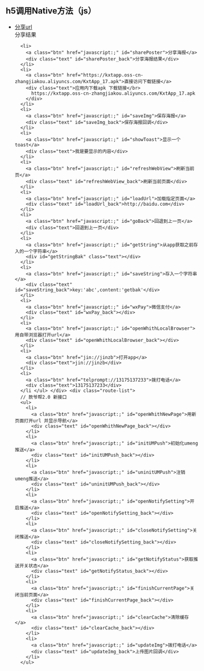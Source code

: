 <!DOCTYPE html>
<html lang="cn">

<head>
  <meta charset="UTF-8" />
  <title>款爷邦JSBridge调试Demo</title>
  <link href="https://kyb.9699963.cn/image/favicon.jpg" rel="icon" type="image/x-icon" />
  <link href="https://kyb.9699963.cn/image/favicon.ico" rel="shortcut icon" type="image/x-icon" />
  <link type='text/css' href="kyb.css" rel="stylesheet" />
</head>

<body>
  <div class="ms-list">
    <h2>h5调用Native方法（js）</h2>
    <ul>
      <li>
        <a class="btn" href="javascript:;" id="share">分享url</a>
        <div class="text" id="share_back">分享结果</div>
      </li>

      <li>
        <a class="btn" href="javascript:;" id="sharePoster">分享海报</a>
        <div class="text" id="sharePoster_back">分享海报结果</div>
      </li>
      <li>
        <a class="btn" href="https://kxtapp.oss-cn-zhangjiakou.aliyuncs.com/KxtApp_17.apk">直接访问下载链接</a>
        <div class="text">应用内下载apk 下载链接</br>
          https://kxtapp.oss-cn-zhangjiakou.aliyuncs.com/KxtApp_17.apk
        </div>
      </li>
      <li>
        <a class="btn" href="javascript:;" id="saveImg">保存海报</a>
        <div class="text" id="saveImg_back">保存海报回调</div>
      </li>
      <li>
        <a class="btn" href="javascript:;" id="showToast">显示一个toast</a>
        <div class="text">我是要显示的内容</div>
      </li>
      <li>
        <a class="btn" href="javascript:;" id="refreshWebView">刷新当前页</a>
        <div class="text" id="refreshWebView_back">刷新当前页面</div>
      </li>
      <li>
        <a class="btn" href="javascript:;" id="loadUrl">加载指定页面</a>
        <div class="text" id="loadUrl_back">http://baidu.com</div>
      </li>
      <li>
        <a class="btn" href="javascript:;" id="goBack">回退到上一页</a>
        <div class="text">回退到上一页</div>
      </li>
      <li>
        <a class="btn" href="javascript:;" id="getString">从app获取之前存入的一个字符串</a>
        <div id="getStringBak" class="text"></div>
      </li>
      <li>
        <a class="btn" href="javascript:;" id="saveString">存入一个字符串</a>
        <div class="text" id="saveString_back">key:'abc',content:'getbak'</div>
      </li>
      <li>
        <a class="btn" href="javascript:;" id="wxPay">微信支付</a>
        <div class="text" id="wxPay_back"></div>
      </li>
      <li>
        <a class="btn" href="javascript:;" id="openWhithLocalBrowser">用自带浏览器打开url</a>
        <div class="text" id="openWhithLocalBrowser_back"></div>
      </li>
      <li>
        <a class="btn" href="jin://jinzb">打开app</a>
        <div class="text">jin://jinzb</div>
      </li>
      <li>
        <a class="btn" href="telprompt://13175137233">拨打电话</a>
        <div class="text">13175137233</div>
      </li </ul> </div> <div class="route-list">
      // 款爷帮2.0 新接口
      <ul>
        <li>
          <a class="btn" href="javascript:;" id="openWhithNewPage">用新页面打开url 并显示导航</a>
          <div class="text" id="openWhithNewPage_back"></div>
        </li>
        <li>
          <a class="btn" href="javascript:;" id="initUMPush">初始化umeng推送</a>
          <div class="text" id="initUMPush_back"></div>
        </li>
        <li>
          <a class="btn" href="javascript:;" id="uninitUMPush">注销umeng推送</a>
          <div class="text" id="uninitUMPush_back"></div>
        </li>
        <li>
          <a class="btn" href="javascript:;" id="openNotifySetting">开启推送</a>
          <div class="text" id="openNotifySetting_back"></div>
        </li>
        <li>
          <a class="btn" href="javascript:;" id="closeNotifySetting">关闭推送</a>
          <div class="text" id="closeNotifySetting_back"></div>
        </li>
        <li>
          <a class="btn" href="javascript:;" id="getNotifyStatus">获取推送开关状态</a>
          <div class="text" id="getNotifyStatus_back"></div>
        </li>
        <li>
          <a class="btn" href="javascript:;" id="finishCurrentPage">关闭当前页面</a>
          <div class="text" id="finishCurrentPage_back"></div>
        </li>
        <li>
          <a class="btn" href="javascript:;" id="clearCache">清除缓存</a>
          <div class="text" id="clearCache_back"></div>
        </li>
        <li>
          <a class="btn" href="javascript:;" id="updateImg">拨打电话</a>
          <div class="text" id="updateImg_back">上传图片回调</div>
        </li>
      </ul>
  </div>
  <div id='log'></div>
  <script>
    <!-- var bridge = window.__SHANGHAIWEICHUANG_KUANYEBANG__web2app__; -->
    var bridge = window.__SHANGHAIWEICHUANG_KUANYEBANG__web2app__;

    function global(name, val) {
      var iName = '__SHANGHAIWEICHUANG_KUANYEBANG__' + name + '__';
      return arguments.length > 1 ? (window[iName] = val) : window[iName];
    }

    function log(message, data) {
      var log = document.getElementById('log')
      var el = document.createElement('div')
      el.className = 'logLine'
      el.innerHTML = uniqueId++ + '. ' + message + ':<br/>' + JSON.stringify(data)
      if (log.children.length) {
        log.insertBefore(el, log.children[0])
      } else {
        log.appendChild(el)
      }
    }
    // web调用app
    function web2app(name, aData, fn, aCallback) {
      var data = aData || {};
      var callback = typeof aCallback === 'function' ? aCallback : function() {};
      var iosInterfaces, interfaces;
      if (window.webkit && window.webkit.messageHandlers && window.webkit.messageHandlers.web2app && typeof window.webkit.messageHandlers.web2app.postMessage === 'function') {
        iosInterfaces = window.webkit.messageHandlers.web2app.postMessage;
      } else {
        interfaces = global('web2app');
      }
      if (iosInterfaces || (interfaces && typeof interfaces[name] === 'function')) {
        if (data && data.callback) {
          var callbackName = 'web2app_callbacks__callback'.toLocaleLowerCase();
          global(callbackName, function(data) {
            callback(data);
            delete global(callbackName);
          });
          data.callback = callbackName;
        }
        if (iosInterfaces) {
          var iData = {
            method: name,
            params: data
          };
          console.log('调起', {
            iosInterfaces: window.webkit.messageHandlers.web2app.postMessage,
            methodName: name,
            iData: iData
          });
          try {
            window.webkit.messageHandlers.web2app.postMessage(JSON.stringify(iData));
          } catch (err) {
            console.error(err);
            typeof fn === 'function' ? callback(fn(data)) : callback();
          }
        } else {
          console.log('调起', {
            interfaces: interfaces,
            methodName: name,
            'interfaces[methodName]': interfaces[name],
            data: data
          });
          try {
            interfaces[name](JSON.stringify(data));
          } catch (err) {
            console.error(err);
            typeof fn === 'function' ? callback(fn(data)) : callback();
          }
        }
        if (!data || !data.callback) {
          callback();
        }
      } else {
        typeof fn === 'function' ? callback(fn(data)) : callback();
      }
    }

    // app回调web
    global('app2web', function(name, data) {
      var fn = global(name);
      console.log('回调', {
        name: name,
        fn: fn,
        data: data,
        parseDataRet: JSON.parse(data)
      });
      typeof fn === 'function' && fn(JSON.parse(data));
    });


    /****web调用app***/
    //分享url
    document.querySelector('#share').onclick = function() {
      web2app('share', {
          title: '金主邦分享',
          desc: 'http://baidu.com',
          link: 'http://baidu.com',
          imgUrl: 'https://timgsa.baidu.com/timg?image&quality=80&size=b9999_10000&sec=1536565376247&di=2e3be825e12331d268301f962a052194&imgtype=0&src=http%3A%2F%2Fimg.zcool.cn%2Fcommunity%2F01f09e577b85450000012e7e182cf0.jpg%401280w_1l_2o_100sh.jpg',
          way: '1',
          callback: 'e'
        },
        function() {},
        function(result) {
          var log = document.getElementById('share_back')
          log.innerHTML = 'result :<br/>' + JSON.stringify(result)
        });
    }
    //分享海报
    document.querySelector('#sharePoster').onclick = function() {
      web2app('sharePoster', {
          title: 'http://baidu.com',
          desc: 'http://baidu.com',
          link: 'http://baidu.com',
          way: 'wxTimeline',
          imgUrl: 'https://timgsa.baidu.com/timg?image&quality=80&size=b9999_10000&sec=1536565376247&di=2e3be825e12331d268301f962a052194&imgtype=0&src=http%3A%2F%2Fimg.zcool.cn%2Fcommunity%2F01f09e577b85450000012e7e182cf0.jpg%401280w_1l_2o_100sh.jpg',
          callback: 'e'
        },
        function() {},
        function(result) {
          var log = document.getElementById('sharePoster_back')
          log.innerHTML = 'result :<br/>' + JSON.stringify(result)
        });
    }
    //保存海报
    document.querySelector('#saveImg').onclick = function() {
      web2app('saveImg', {
          callback: 'w',
          imgUrl: 'https://timgsa.baidu.com/timg?image&quality=80&size=b9999_10000&sec=1536565376247&di=2e3be825e12331d268301f962a052194&imgtype=0&src=http%3A%2F%2Fimg.zcool.cn%2Fcommunity%2F01f09e577b85450000012e7e182cf0.jpg%401280w_1l_2o_100sh.jpg'
        },
        function() {},
        function(result) {
          var log = document.getElementById('saveImg_back')
          log.innerHTML = 'result :<br/>' + JSON.stringify(result)
        });
    }
    //显示一个toast
    document.querySelector('#showToast').onclick = function() {
      web2app('showToast', {
        content: '我是要显示的内容'
      }, function() {}, function() {});
    }
    //刷新当前页面
    document.querySelector('#refreshWebView').onclick = function() {
      web2app('refreshWebView', {}, function() {}, function() {});
    }
    //加载指定页面
    document.querySelector('#loadUrl').onclick = function() {
      web2app('openWebPage', {
        link: 'https://baidu.com'
      }, function() {}, function() {});
    }
    //回退到上一页
    document.querySelector('#goBack').onclick = function() {
      web2app('goBack', {}, function(result) {}, function(result) {})
    }
    //取值
    document.querySelector('#getString').onclick = function() {
      web2app('getString', {
        key: 'abc',
        callback: 'a'
      }, function(result) {}, function(result) {
        var log = document.getElementById('getStringBak')
        log.innerHTML = 'result :<br/>' + JSON.stringify(result)
      });
    }
    //放值
    document.querySelector('#saveString').onclick = function() {
      web2app('saveString', {
        key: 'abc',
        content: 'getbak',
        callback: 'b'
      }, function(result) {}, function(result) {
        var log = document.getElementById('saveString_back')
        log.innerHTML = 'result :<br/>' + JSON.stringify(result)
      })
    }
    //微信支付
    document.querySelector('#wxPay').onclick = function() {
      web2app('wxPay', {
          appId: 'wx735d3e44bc0b0ca2',
          partnerId: '1514386351',
          prepayId: 'wx13143313010589b2c7c3aef13555396903',
          nonceStr: '514a02b6808a89dd1c4c2e89293b9c89',
          timeStamp: '1536820393',
          sign: 'F4561BBE8A6478F5BBE44063F5EF85D6',
          callback: 'abc'
        },
        function() {},
        function(result) {
          var log = document.getElementById('wxPay_back')
          log.innerHTML = 'result :<br/>' + JSON.stringify(result)
        });
    }
    //用自带浏览器打开url
    document.querySelector('#openWhithLocalBrowser').onclick = function() {
      web2app('openWhithLocalBrowser', {
        link: 'http://baidu.com',
        callback: 'b'
      }, function(result) {}, function(result) {
        var log = document.getElementById('openWhithLocalBrowser_back')
        log.innerHTML = 'result :<br/>' + JSON.stringify(result)
      })
    }
    //用自带浏览器打开url
    document.querySelector('#openWhithLocalBrowser').onclick = function() {
      web2app('openWhithLocalBrowser', {
        link: 'http://baidu.com',
        callback: 'b'
      }, function(result) {}, function(result) {
        var log = document.getElementById('openWhithLocalBrowser_back')
        log.innerHTML = 'result :<br/>' + JSON.stringify(result)
      })
    }
    //初始化umeng 推送
    document.querySelector('#initUMPush').onclick = function() {
      web2app('initUMPush', {
        uid: 'weithink',
        islogin: '1',
        callback: 'b'
      }, function(result) {}, function(result) {
        var log = document.getElementById('initUMPush_back')
        log.innerHTML = 'result :<br/>' + JSON.stringify(result)
      })
    }
    //注销umeng 推送
    document.querySelector('#uninitUMPush').onclick = function() {
      web2app('initUMPush', {
        uid: 'weithink',
        islogin: '2',
        callback: 'b'
      }, function(result) {}, function(result) {
        var log = document.getElementById('uninitUMPush_back')
        log.innerHTML = 'result :<br/>' + JSON.stringify(result)
      })
    }
    //用新界面打开一个连接
    document.querySelector('#openWhithNewPage').onclick = function() {
      web2app('openWhithNewPage', {
        link: 'http://baidu.com/',
        callback: 'b',
        showBar: 'show'
      }, function(result) {}, function(result) {
        var log = document.getElementById('openWhithNewPage_back')
        log.innerHTML = 'result :<br/>' + JSON.stringify(result)
      })
    }
    //开启推送开关
    document.querySelector('#openNotifySetting').onclick = function() {
      web2app('openNotifySetting', {
        uid: 'weithink',
        isOpen: '1',
        callback: 'b'
      }, function(result) {}, function(result) {
        var log = document.getElementById('openNotifySetting_back')
        log.innerHTML = 'result :<br/>' + JSON.stringify(result)
      })
    }
    document.querySelector('#closeNotifySetting').onclick = function() {
      web2app('openNotifySetting', {
        uid: 'weithink',
        isOpen: '2',
        callback: 'b'
      }, function(result) {}, function(result) {
        var log = document.getElementById('closeNotifySetting_back')
        log.innerHTML = 'result :<br/>' + JSON.stringify(result)
      })
    }
    //开启推送开关
    document.querySelector('#getNotifyStatus').onclick = function() {
      web2app('getNotifyStatus', {
        callback: 'b'
      }, function(result) {}, function(result) {
        var log = document.getElementById('getNotifyStatus_back')
        log.innerHTML = 'result :<br/>' + JSON.stringify(result)
      })
    }
    //关闭当前页面
    document.querySelector('#finishCurrentPage').onclick = function() {
      web2app('finishCurrentPage', {
        callback: 'b'
      }, function(result) {}, function(result) {
        var log = document.getElementById('finishCurrentPage_back')
        log.innerHTML = 'result :<br/>' + JSON.stringify(result)
      })
    }
    //清除缓存
    document.querySelector('#clearCache').onclick = function() {
      web2app('clearCache', {
        callback: 'b'
      }, function(result) {}, function(result) {
        var log = document.getElementById('clearCache_back')
        log.innerHTML = 'result :<br/>' + JSON.stringify(result)
      })
    }

    document.getElementById('updateImg').onclick = function() {
      web2app('updateImgByQiniu', {
        callback: 'b',
        filePath: [
          "/storage/emulated/0/Pictures/PIC-20190305-1548021063004719.png", "/storage/emulated/0/Pictures/PIC-20190305-1548021063004719.png"
        ],
        key: ['111', '222'],
        token: 'XaHBTm32-TgI9cj3HST-c7cLtJe8ruqjLaPEMF4v:VcKyi5j8z9MSJ0UjLp2L9agigK4=:eyJzY29wZSI6Imt5Yi1waWMiLCJkZWFkbGluZSI6MTU1MTc4ODU4M30='
      }, function(result) {}, function(result) {
        var log = document.getElementById('updateImg_back')
        log.innerHTML = 'result :<br/>' + JSON.stringify(result)
      })
    }
  </script>

</body>

</html>
